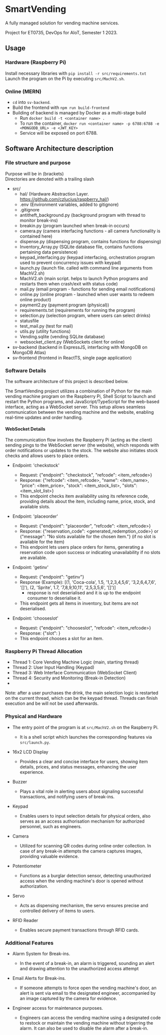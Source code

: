 # SmartVending
A fully managed solution for vending machine services.

Project for ET0735, DevOps for AIoT, Semester 1 2023.

## Usage
### Hardware (Raspberry Pi)
Install necessary libraries with `pip install -r src/requirements.txt`  
Launch the program on the Pi by executing `src/MachV2.sh`.
### Online (MERN)
- `cd` into `sv-backend`.
- Build the frontend with `npm run build-frontend`
- Building of backend is managed by Docker as a multi-stage build
  - Run `docker build -t <container name> .`
  - To run the container, `docker run <container name> -p 6788:6788 -e <MONGODB_URL> -e <JWT_KEY>`
  - Service will be exposed on port 6788.


## Software Architecture description

### File structure and purpose
Purpose will be in (brackets)  
Directories are denoted with a trailing slash
- src/
  - hal/ (Hardware Abstraction Layer. https://github.com/czlucius/raspberry_hal/)
  - .env (Environment variables, added to gitignore)
  - .gitignore
  - antitheft_background.py (background program with thread to monitor break-ins)
  - breakin.py (program launched when break-in occurs)
  - camera.py (camera interfacing functions - all camera functionality is contained here)
  - dispense.py (dispensing program, contains functions for dispensing)
  - Inventory_Array.py (SQLite database file, contains functions pertaining data persistence)
  - keypad_interfacing.py (keypad interfacing, orchestration program used to prevent concurrency issues with keypad)
  - launch.py (launch file. called with command line arguments from MachV2.sh)
  - MachV2.sh (main script. helps to launch Python programs and restarts them when crash/exit with status code)
  - mail.py (email program - functions for sending email notifications) 
  - online.py (online program - launched when user wants to redeem online product)
  - payment2.py (payment program (physical))
  - requirements.txt (requirements for running the program)
  - selection.py (selection program, where users can select drinks)
  - statusfile
  - test_mail.py (test for mail)
  - utils.py (utility functions)
  - Vending.sqlite (vending SQLite database)
  - websocket_client.py (WebSockets client for online)
- sv-backend (backend in ExpressJS, interfacing with MongoDB on MongoDB Atlas)
- sv-frontend (frontend in ReactTS, single page application)

### Software Details
The software architecture of this project is described below.

The SmartVending project utilizes a combination of Python for the main vending machine program on the Raspberry Pi, Shell Script to launch and restart the Python programs, and JavaScript/TypeScript for the web-based interface, acting as a WebSocket server. This setup allows seamless communication between the vending machine and the website, enabling real-time updates and order handling.

#### WebSocket Details
The communication flow involves the Raspberry Pi (acting as the client) sending pings to the WebSocket server (the website), which responds with order notifications or updates to the stock. The website also initiates stock checks and allows users to place orders.

- Endpoint: 'checkstock'
  - Request: {"endpoint": "checkstock", "refcode": <item_refcode>}
  - Response: {"refcode": <item_refcode>, "name": <item_name>, "price": <item_price>, "stock": <item_stock_list>, "slots": <item_slot_list>}
  - This endpoint checks item availability using its reference code, providing details about the item, including name, price, stock, and available slots.

- Endpoint: 'placeorder'
  - Request: {"endpoint": "placeorder", "refcode": <item_refcode>}
  - Response: {"reservation_code": <generated_redemption_code>} or {"message": "No slots available for the chosen item."} (if no slot is available for the item)
  - This endpoint lets users place orders for items, generating a reservation code upon success or indicating unavailability if no slots are available.
 
- Endpoint: 'getinv'
  - Request: {"endpoint": "getinv"}
  - Response (Example): [(1, 'Coca-cola', 1.5, '1,2,3,4,5,6', '3,2,6,4,7,6', '[]'), (2, 'Sprite', 1.7, '7,8,9,10,11', '2,5,3,5,6', '[]')]
    - response is not deserialised and it is up to the endpoint consumer to deserialise it.
  - This endpoint gets all items in inventory, but items are not deserialised.
  
- Endpoint: 'chooseslot'
  - Request: {"endpoint": "chooseslot", "refcode": <item_refcode>}
  - Response: {"slot": <slot>}
  - This endpoint chooses a slot for an item.
 

### Raspberry Pi Thread Allocation
- Thread 1: Core Vending Machine Logic (main, starting thread)
- Thread 2: User Input Handling (Keypad)
- Thread 3: Web Interface Communication (WebSocket Client)
- Thread 4: Security and Monitoring (Break-in Detection)
- 
Note: after a user purchases the drink, the main selection logic is restarted on the current thread, which can be the keypad thread.
Threads can finish execution and be will not be used afterwards.

### Physical and Hardware
- The entry point of the program is at `src/MachV2.sh` on the Raspberry Pi.
  - It is a shell script which launches the corresponding features via `src/launch.py`.
 
- 16x2 LCD Display
  - Provides a clear and concise interface for users, showing item details, prices, and status messages, enhancing the user experience.

- Buzzer
  - Plays a vital role in alerting users about signaling successful transactions, and notifying users of break-ins.

- Keypad
  - Enables users to input selection details for physical orders, also serves as an access authorisation mechanism for authorized personnel, such as engineers.

- Camera
  - Utilized for scanning QR codes during online order collection. In case of any break-in attempts the camera captures images, providing valuable evidence.

- Potentiometer
  - Functions as a burglar detection sensor, detecting unauthorized access when the vending machine's door is opened without authorization.

- Servo
  - Acts as dispensing mechanism, the servo ensures precise and controlled delivery of items to users.

- RFID Reader
  - Enables secure payment transactions through RFID cards.

### Additional Features
- Alarm System for Break-ins.
  - In the event of a break-in, an alarm is triggered, sounding an alert and drawing attention to the unauthorized access attempt

- Email Alerts for Break-ins.
  - If someone attempts to force open the vending machine's door, an alert is sent via email to the designated engineer, accompanied by an image captured by the camera for evidence.

- Engineer access for maintenance purposes.
  - Engineers can access the vending machine using a designated code to restock or maintain the vending machine without trigerring the alarm. It can also be used to disable the alarm after a break-in.


